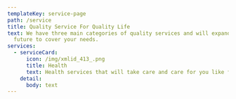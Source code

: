 ```yaml
---
templateKey: service-page
path: /service
title: Quality Service For Quality Life
text: We have three main categories of quality services and will expand in the
  future to cover your needs.
services:
  - serviceCard:
      icon: /img/xmlid_413_.png
      title: Health
      text: Health services that will take care and care for you like family.
    detail:
      body: text
---
```

